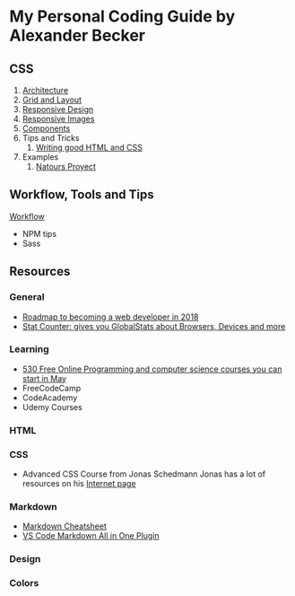 # My Personal Coding Guide by Alexander Becker

## CSS
1. [Architecture](css/css-architecture.md)
2. [Grid and Layout](css/grid-and-layout.md)
3. [Responsive Design](css/responsive-design.md)
4. [Responsive Images](css/responsive-img.md)
5. [Components](css/components.md)
6. Tips and Tricks
    1. [Writing good HTML and CSS](css/writing-good-html-css.md)
7. Examples
    1. [Natours Proyect](https://natours.netlify.com/)

## Workflow, Tools and Tips
[Workflow](\workflow.md)
* NPM tips
* Sass

## Resources

### General
* [Roadmap to becoming a web developer in 2018](https://github.com/kamranahmedse/developer-roadmap)
* [Stat Counter: gives you GlobalStats about Browsers, Devices and more](http://gs.statcounter.com/)

### Learning
* [530 Free Online Programming and computer science courses you can start in May](https://medium.freecodecamp.org/530-free-online-programming-computer-science-courses-you-can-start-in-may-5e82f5307867)
* FreeCodeCamp
* CodeAcademy
* Udemy Courses

### HTML

### CSS
* Advanced CSS Course from Jonas Schedmann
Jonas has a lot of  resources on his [Internet page](http://codingheroes.io/resources/) 

### Markdown
* [Markdown Cheatsheet](https://github.com/adam-p/markdown-here/wiki/Markdown-Cheatsheet)
* [VS Code Markdown All in One Plugin](https://github.com/neilsustc/vscode-markdown)

### Design

### Colors
